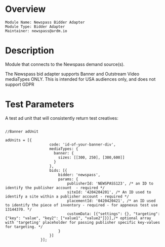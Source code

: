 
# Overview

```
Module Name: Newspass Bidder Adapter
Module Type: Bidder Adapter
Maintainer: newspass@ardm.io

```

# Description

Module that connects to the Newspass demand source(s).

The Newspass bid adapter supports Banner and Outstream Video mediaTypes ONLY.
This is intended for USA audiences only, and does not support GDPR

# Test Parameters


A test ad unit that will consistently return test creatives:

```

//Banner adUnit

adUnits = [{
                    code: 'id-of-your-banner-div',
			        mediaTypes: {
			          banner: {
			            sizes: [[300, 250], [300,600]]
			          }
			        },
                    bids: [{
                        bidder: 'newspass',
                        params: {
                            publisherId: 'NEWSPASS123', /* an ID to identify the publisher account  - required */
                            siteId: '4204204201', /* An ID used to identify a site within a publisher account - required */
                            placementId: '0420420421', /* an ID used to identify the piece of inventory - required - for appnexus test use 13144370. */
							customData: [{"settings": {}, "targeting": {"key": "value", "key2": ["value1", "value2"]}}],/* optional array with 'targeting' placeholder for passing publisher specific key-values for targeting. */                            
                        }
                    }]
                }];
```

